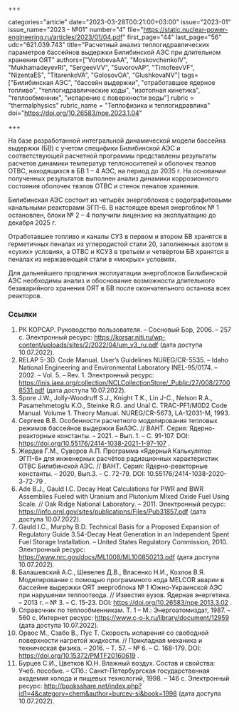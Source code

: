 +++

categories="article"
date="2023-03-28T00:21:00+03:00"
issue="2023-01"
issue_name="2023 - №01"
number="4"
file="https://static.nuclear-power-engineering.ru/articles/2023/01/04.pdf"
first_page="44"
last_page="56"
udc="621.039.743"
title="Расчетный анализ теплогидравлических параметров бассейнов выдержки Билибинской АЭС при длительном хранении ОЯТ"
authors=["VorobevaAA", "MoskovchenkoIV", "MukhamadeyevRI", "SergeevVV", "SuvorovAP", "TimofeevVF", "NizentaES", "TitarenkoVA", "GolosovOA", "GlushkovaNV"]
tags=["Билибинская АЭС", "бассейн выдержки", "отработавшее ядерное топливо", "теплогидравлические коды", "изотопная кинетика", "теплообменник", "испарение с поверхности воды"]
rubric = "thermalphysics"
rubric_name = "Теплофизика и теплогидравлика"
doi="https://doi.org/10.26583/npe.2023.1.04"

+++

На базе разработанной интегральной динамической модели бассейна выдержки (БВ) с учетом специфики Билибинской АЭС и соответствующей расчетной программы представлены результаты расчетов динамики температур теплоносителей и оболочек твэлов ОТВС, находящихся в БВ 1 – 4 АЭС, на период до 2035 г. На основании полученных результатов выполнен анализ динамики коррозионного состояния оболочек твэлов ОТВС и стенок пеналов хранения.

Билибинская АЭС состоит из четырёх энергоблоков с водографитовыми канальными реакторами ЭГП-6. В настоящее время энергоблок № 1 остановлен, блоки № 2 – 4 получили лицензию на эксплуатацию до декабря 2025 г.

Отработавшее топливо и каналы СУЗ в первом и втором БВ хранятся в герметичных пеналах из углеродистой стали 20, заполненных азотом в «сухих» условиях, а ОТВС и КСУЗ в третьем и четвёртом БВ хранятся в пеналах из нержавеющей стали в «мокрых» условиях.

Для дальнейшего продления эксплуатации энергоблоков Билибинской АЭС необходимы анализ и обоснование возможности длительного безаварийного хранения ОЯТ в БВ после окончательного останова всех реакторов.

### Ссылки

1. РК КОРСАР. Руководство пользователя. – Сосновый Бор, 2006. – 257 c. Электронный ресурс: https://korsar.niti.ru/wp-content/uploads/sites/2/2022/04/um_v3_ru.pdf (дата доступа 10.07.2022).
2. RELAP 5-3D. Code Manual. User’s Guidelines NUREG/CR-5535. – Idaho National Engineering and Environmental Laboratory INEL-95/0174. – 2002. – Vol. 5. – Rev. 1. Электронный ресурс: https://inis.iaea.org/collection/NCLCollectionStore/_Public/27/008/27008531.pdf (дата доступа 10.07.2022).
3. Spore J.W., Jolly-Woodruff S.J., Knight T.K., Lin J-C., Nelson R.A., Pasamehmetoglu K.O., Steinke R.G. and Unal C. TRAC-PF1/M0D2 Code Manual. Volume 1. Theory Manual. NUREG/CR-5673, LA-12031-M, 1993.
4. Сергеев В.В. Особенности расчетного моделирования тепловых режимов бассейнов выдержки БиАЭС. // ВАНТ. Серия: Ядерно-реакторные константы. – 2021. – Вып. 1. – C. 91-107. DOI: https://doi.org/10.55176/2414-1038-2021-1-97-107 .
5. Жердев Г.М., Суворов А.П. Программа «Ядерный Калькулятор ЭГП-6» для инженерных расчётов радиационных характеристик ОТВС Билибинской АЭС. // ВАНТ. Серия: Ядерно-реакторные константы. – 2020, Вып.3. – C. 72-79. DOI: 10.55176/2414-1038-2020-3-72-79 .
6. Ade B.J., Gauld I.C. Decay Heat Calculations for PWR and BWR Assemblies Fueled with Uranium and Plutonium Mixed Oxide Fuel Using Scale. // Oak Ridge National Laboratory. – 2011. Электронный ресурс: https://info.ornl.gov/sites/publications/Files/Pub31857.pdf (дата доступа 10.07.2022).
7. Gauld I.C., Murphy B.D. Technical Basis for a Proposed Expansion of Regulatory Guide 3.54-Decay Heat Generation in an Independent Spent Fuel Storage Installation. – United States Regulatory Commission, 2010. Электронный ресурс: https://www.nrc.gov/docs/ML1008/ML100850213.pdf (дата доступа 10.07.2022).
8. Балашевский А.С., Шевелев Д.В., Власенко Н.И., Козлов В.Я. Моделирование с помощью программного кода MELCOR аварии в бассейне выдержки ОЯТ энергоблока № 1 Южно-Украинской АЭС при нарушении теплоотвода. // Известия вузов. Ядерная энергетика. – 2013 г. – № 3. – C. 15-23. DOI: https://doi.org/10.26583/npe.2013.3.02 .
9. Справочник по теплообменникам. Т. 1 – М.: Энергоатомиздат, 1987. – 560 с. Интернет ресурс: https://www.c-o-k.ru/library/document/12959 (дата доступа 10.07.2022).
10. Орвос М., Сзабо В., Пус Т. Скорость испарения со свободной поверхности нагретой жидкости. // Прикладная механика и техническая физика. – 2016. – Т. 57. – № 6. – C. 168-179. DOI: https://doi.org/10.15372/PMTF20160619 .
11. Бурцев С.И., Цветков Ю.Н. Влажный воздух. Состав и свойства: Учеб. пособие. – СПб.: Санкт-Петербургская государственная академия холода и пищевых технологий, 1998. – 146 с. Электронный ресурс: http://booksshare.net/index.php?id1=4&category=chem&author=burcev-si&book=1998 (дата доступа 10.07.2022).